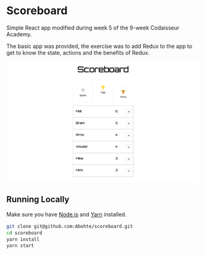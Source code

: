 # Scoreboard

Simple React app modified during week 5 of the 9-week Codaisseur Academy.

The basic app was provided, the exercise was to add Redux to the app to get to know the state, actions and the benefits of Redux.

![Preview](src/images/Scoreboard.png)

## Running Locally

Make sure you have [Node.js](https://nodejs.org/en/) and [Yarn](https://yarnpkg.com/lang/en/) installed.

```bash
git clone git@github.com:Abohte/scoreboard.git
cd scoreboard
yarn install
yarn start
```
